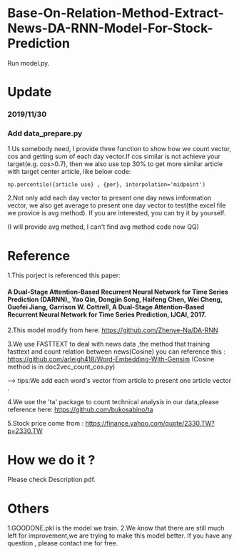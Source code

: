 # Base-On-Relation-Method-Extract-News-DA-RNN-Model-For-Stock-Prediction


Run model.py.


# Update
### 2019/11/30
### Add data_prepare.py
1.Us somebody need, I provide three function to show how we count vector, cos and getting sum of each day vector.If cos similar is not achieve your target(e.g. cos>0.7), then we also use top 30% to get more similar article with target center article, like below code:
```
np.percentile({article use} , {per}, interpolation='midpoint')
```

2.Not only add each day vector to present one day news imformation vector, we also get average to present one day vector to test(the excel file we provice is avg method). If you are interested, you can try it by yourself.

(I will provide avg method, I can't find avg method code now QQ)


# Reference
1.This porject is referenced this paper:
#### A Dual-Stage Attention-Based Recurrent Neural Network for Time Series Prediction (DARNN)_ Yao Qin, Dongjin Song, Haifeng Chen, Wei Cheng, Guofei Jiang, Garrison W. Cottrell, A Dual-Stage Attention-Based Recurrent Neural Network for Time Series Prediction, IJCAI, 2017.

2.This model modify from here:  https://github.com/Zhenye-Na/DA-RNN

3.We use FASTTEXT to deal with news data ,the method that training fasttext and count relation between news(Cosine) you can reference this   : https://github.com/arleigh418/Word-Embedding-With-Gensim   (Cosine method is in doc2vec_count_cos.py)

--> tips:We add each word's vector from article to present one article vector .

4.We use the 'ta' package to count technical analysis in our data,please reference here: https://github.com/bukosabino/ta

5.Stock price come from : https://finance.yahoo.com/quote/2330.TW?p=2330.TW

# How we do it ? 
Please check Description.pdf.

# Others

1.GOODONE.pkl is the model we train.
2.We know that there are still much left for improvement,we are trying to make this model better. If you have any question , please contact me for free.

